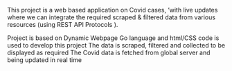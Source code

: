 This project is a web based application on Covid cases, ‘with live updates
where we can integrate the required scraped & filtered data from various resources 
(using REST API Protocols ).

Project is based on Dynamic Webpage 
Go language and html/CSS code is used to develop this project
The data is scraped, filtered and collected to be displayed as required
The Covid data is fetched from global server and being updated in real time


